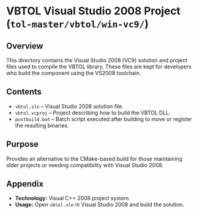# VBTOL Visual Studio 2008 Project (`tol-master/vbtol/win-vc9/`)

## Overview

This directory contains the Visual Studio 2008 (VC9) solution and project files
used to compile the VBTOL library. These files are kept for developers who build
the component using the VS2008 toolchain.

## Contents

- `vbtol.sln` – Visual Studio 2008 solution file.
- `vbtol.vcproj` – Project describing how to build the VBTOL DLL.
- `postbuild.bat` – Batch script executed after building to move or register the
  resulting binaries.

## Purpose

Provides an alternative to the CMake-based build for those maintaining older
projects or needing compatibility with Visual Studio 2008.

## Appendix

- **Technology:** Visual C++ 2008 project system.
- **Usage:** Open `vbtol.sln` in Visual Studio 2008 and build the solution.
